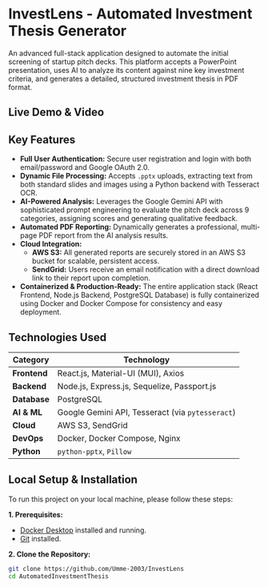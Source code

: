 # InvestLens - Automated Investment Thesis Generator

An advanced full-stack application designed to automate the initial screening of startup pitch decks. This platform accepts a PowerPoint presentation, uses AI to analyze its content against nine key investment criteria, and generates a detailed, structured investment thesis in PDF format.

## Live Demo & Video


## Key Features

*   **Full User Authentication:** Secure user registration and login with both email/password and Google OAuth 2.0.
*   **Dynamic File Processing:** Accepts `.pptx` uploads, extracting text from both standard slides and images using a Python backend with Tesseract OCR.
*   **AI-Powered Analysis:** Leverages the Google Gemini API with sophisticated prompt engineering to evaluate the pitch deck across 9 categories, assigning scores and generating qualitative feedback.
*   **Automated PDF Reporting:** Dynamically generates a professional, multi-page PDF report from the AI analysis results.
*   **Cloud Integration:**
    *   **AWS S3:** All generated reports are securely stored in an AWS S3 bucket for scalable, persistent access.
    *   **SendGrid:** Users receive an email notification with a direct download link to their report upon completion.
*   **Containerized & Production-Ready:** The entire application stack (React Frontend, Node.js Backend, PostgreSQL Database) is fully containerized using Docker and Docker Compose for consistency and easy deployment.

## Technologies Used

| Category      | Technology                                    |
|---------------|-----------------------------------------------|
| **Frontend**  | React.js, Material-UI (MUI), Axios            |
| **Backend**   | Node.js, Express.js, Sequelize, Passport.js   |
| **Database**  | PostgreSQL                                    |
| **AI & ML**   | Google Gemini API, Tesseract (via `pytesseract`) |
| **Cloud**     | AWS S3, SendGrid                              |
| **DevOps**    | Docker, Docker Compose, Nginx                 |
| **Python**    | `python-pptx`, `Pillow`                         |

## Local Setup & Installation

To run this project on your local machine, please follow these steps:

**1. Prerequisites:**
*   [Docker Desktop](https://www.docker.com/products/docker-desktop/) installed and running.
*   [Git](https://git-scm.com/) installed.

**2. Clone the Repository:**
```bash
git clone https://github.com/Umme-2003/InvestLens
cd AutomatedInvestmentThesis
